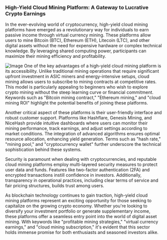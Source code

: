 ### High-Yield Cloud Mining Platform: A Gateway to Lucrative Crypto Earnings

In the ever-evolving world of cryptocurrency, high-yield cloud mining platforms have emerged as a revolutionary way for individuals to earn passive income through virtual currency mining. These platforms allow users to mine Bitcoin (BTC), Ethereum (ETH), Litecoin (LTC), and other digital assets without the need for expensive hardware or complex technical knowledge. By leveraging shared computing power, participants can maximize their mining efficiency and profitability.


![Image](https://github.com/user-attachments/assets/31692037-0104-4703-abd1-696b6a7dd41b)
One of the key advantages of a high-yield cloud mining platform is its accessibility. Unlike traditional mining operations that require significant upfront investment in ASIC miners and energy-intensive setups, cloud mining allows users to subscribe to mining contracts at competitive rates. This model is particularly appealing to beginners who wish to explore crypto mining without the steep learning curve or financial commitment. Keywords such as "Bitcoin mining contract," "Ethereum mining," and "cloud mining ROI" highlight the potential benefits of joining these platforms.

Another critical aspect of these platforms is their user-friendly interface and robust customer support. Platforms like Hashflare, Genesis Mining, and NiceHash provide intuitive dashboards where users can monitor their mining performance, track earnings, and adjust settings according to market conditions. The integration of advanced algorithms ensures optimal resource allocation, enhancing yield generation. Terms such as "hash rate," "mining pool," and "cryptocurrency wallet" further underscore the technical sophistication behind these systems.

Security is paramount when dealing with cryptocurrencies, and reputable cloud mining platforms employ multi-layered security measures to protect user data and funds. Features like two-factor authentication (2FA) and encrypted transactions instill confidence in investors. Additionally, transparency in operational practices, including clear terms of service and fair pricing structures, builds trust among users.

As blockchain technology continues to gain traction, high-yield cloud mining platforms represent an exciting opportunity for those seeking to capitalize on the growing crypto economy. Whether you're looking to diversify your investment portfolio or generate supplementary income, these platforms offer a seamless entry point into the world of digital asset mining. With keywords like "profitable mining strategies," "virtual currency earnings," and "cloud mining subscription," it's evident that this sector holds immense promise for both enthusiasts and seasoned investors alike.